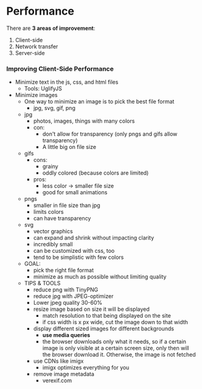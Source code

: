 # Performance

There are **3 areas of improvement**:

1) Client-side
2) Network transfer
3) Server-side

### Improving Client-Side Performance

* Minimize text in the js, css, and html files
  * Tools: UglifyJS
* Minimize images
  * One way to minimize an image is to pick the best file format
    * jpg, svg, gif, png
  * jpg
    * photos, images, things with many colors 
    * con: 
      * don't allow for transparency (only pngs and gifs allow transparency)
      * A little big on file size
  * gifs
    * cons:
      * grainy
      * oddly colored (because colors are limited)
    * pros:
      * less color -> smaller file size
      * good for small animations
  * pngs
    * smaller in file size than jpg
    * limits colors
    * can have transparency
  * svg
    * vector graphics
    * can expand and shrink without impacting clarity
    * incredibly small
    * can be customized with css, too
    * tend to be simplistic with few colors 
  * GOAL:
    * pick the right file format
    * minimize as much as possible without limiting quality
  * TIPS & TOOLS
    * reduce png with TinyPNG
    * reduce jpg with JPEG-optimizer
    * Lower jpeg quality 30-60%
    * resize image based on size it will be displayed
      * match resolution to that being displayed on the site
      *  if css width is x px wide, cut the image down to that width
    * display different sized images for different backgrounds
      * **use media queries**
      * the browser downloads only what it needs, so if a certain image is only visible at a certain screen size, only then will the browser download it. Otherwise, the image is not fetched
    * use CDNs like imigx
      * imigx optimizes everything for you
    * remove image metadata 
      * verexif.com